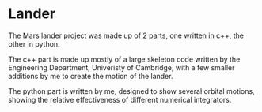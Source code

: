 # Lander

The Mars lander project was made up of 2 parts, one written in c++, the other in python.

The c++ part is made up mostly of a large skeleton code written by the Engineering Department, Univeristy of Cambridge,
with a few smaller additions by me to create the motion of the lander.

The python part is written by me, designed to show several orbital motions, showing the relative effectiveness of different numerical integrators.
